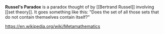 **Russel's Paradox** is a paradox thought of by [[Bertrand Russel]] involving [[set theory]].
It goes something like this: "Does the set of all those sets that do not contain themselves contain itself?"

https://en.wikipedia.org/wiki/Metamathematics